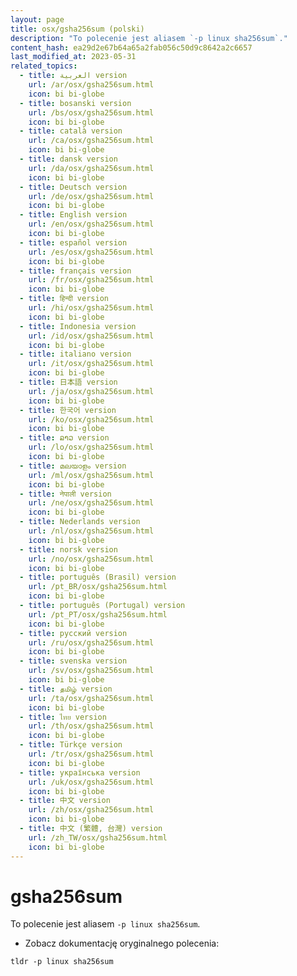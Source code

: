 ```yaml
---
layout: page
title: osx/gsha256sum (polski)
description: "To polecenie jest aliasem `-p linux sha256sum`."
content_hash: ea29d2e67b64a65a2fab056c50d9c8642a2c6657
last_modified_at: 2023-05-31
related_topics:
  - title: العربية version
    url: /ar/osx/gsha256sum.html
    icon: bi bi-globe
  - title: bosanski version
    url: /bs/osx/gsha256sum.html
    icon: bi bi-globe
  - title: català version
    url: /ca/osx/gsha256sum.html
    icon: bi bi-globe
  - title: dansk version
    url: /da/osx/gsha256sum.html
    icon: bi bi-globe
  - title: Deutsch version
    url: /de/osx/gsha256sum.html
    icon: bi bi-globe
  - title: English version
    url: /en/osx/gsha256sum.html
    icon: bi bi-globe
  - title: español version
    url: /es/osx/gsha256sum.html
    icon: bi bi-globe
  - title: français version
    url: /fr/osx/gsha256sum.html
    icon: bi bi-globe
  - title: हिन्दी version
    url: /hi/osx/gsha256sum.html
    icon: bi bi-globe
  - title: Indonesia version
    url: /id/osx/gsha256sum.html
    icon: bi bi-globe
  - title: italiano version
    url: /it/osx/gsha256sum.html
    icon: bi bi-globe
  - title: 日本語 version
    url: /ja/osx/gsha256sum.html
    icon: bi bi-globe
  - title: 한국어 version
    url: /ko/osx/gsha256sum.html
    icon: bi bi-globe
  - title: ລາວ version
    url: /lo/osx/gsha256sum.html
    icon: bi bi-globe
  - title: മലയാളം version
    url: /ml/osx/gsha256sum.html
    icon: bi bi-globe
  - title: नेपाली version
    url: /ne/osx/gsha256sum.html
    icon: bi bi-globe
  - title: Nederlands version
    url: /nl/osx/gsha256sum.html
    icon: bi bi-globe
  - title: norsk version
    url: /no/osx/gsha256sum.html
    icon: bi bi-globe
  - title: português (Brasil) version
    url: /pt_BR/osx/gsha256sum.html
    icon: bi bi-globe
  - title: português (Portugal) version
    url: /pt_PT/osx/gsha256sum.html
    icon: bi bi-globe
  - title: русский version
    url: /ru/osx/gsha256sum.html
    icon: bi bi-globe
  - title: svenska version
    url: /sv/osx/gsha256sum.html
    icon: bi bi-globe
  - title: தமிழ் version
    url: /ta/osx/gsha256sum.html
    icon: bi bi-globe
  - title: ไทย version
    url: /th/osx/gsha256sum.html
    icon: bi bi-globe
  - title: Türkçe version
    url: /tr/osx/gsha256sum.html
    icon: bi bi-globe
  - title: українська version
    url: /uk/osx/gsha256sum.html
    icon: bi bi-globe
  - title: 中文 version
    url: /zh/osx/gsha256sum.html
    icon: bi bi-globe
  - title: 中文 (繁體, 台灣) version
    url: /zh_TW/osx/gsha256sum.html
    icon: bi bi-globe
---
```

# gsha256sum

To polecenie jest aliasem `-p linux sha256sum`.

- Zobacz dokumentację oryginalnego polecenia:

`tldr -p linux sha256sum`
